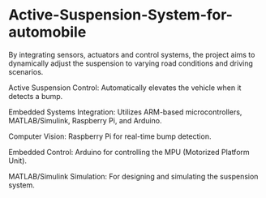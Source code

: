 # Active-Suspension-System-for-automobile

By integrating sensors, actuators and control systems, the project aims to dynamically adjust the suspension to varying road conditions and driving scenarios.

Active Suspension Control: Automatically elevates the vehicle when it detects a bump.

Embedded Systems Integration: Utilizes ARM-based microcontrollers, MATLAB/Simulink, Raspberry Pi, and Arduino.

Computer Vision: Raspberry Pi for real-time bump detection.

Embedded Control: Arduino for controlling the MPU (Motorized Platform Unit).

MATLAB/Simulink Simulation: For designing and simulating the suspension system.
